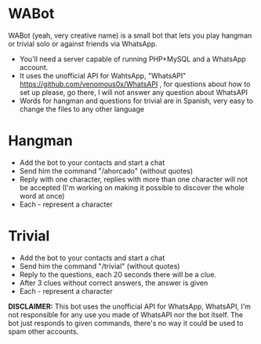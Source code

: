 WABot
=====

WABot (yeah, very creative name) is a small bot that lets you play hangman or trivial solo or against friends via WhatsApp.

* You'll need a server capable of running PHP+MySQL and a WhatsApp account.
* It uses the unofficial API for WahtsApp, "WhatsAPI" https://github.com/venomous0x/WhatsAPI , for questions about how to set up please, go there, I will not answer any question about WhatsAPI
* Words for hangman and questions for trivial are in Spanish, very easy to change the files to any other language

Hangman
=======
* Add the bot to your contacts and start a chat
* Send him the command "/ahorcado" (without quotes)
* Reply with one character, replies with more than one character will not be accepted (I'm working on making it possible to discover the whole word at once)
* Each - represent a character

Trivial
=======
* Add the bot to your contacts and start a chat
* Send him the command "/trivial" (without quotes)
* Reply to the questions, each 20 seconds there will be a clue.
* After 3 clues without correct answers, the answer is given
* Each - represent a character




**DISCLAIMER:**
This bot uses the unofficial API for WhatsApp, WhatsAPI, I'm not responsible for any use you made of WhatsAPI nor the bot itself. The bot just responds to given commands, there's no way it could be used to spam other accounts.



